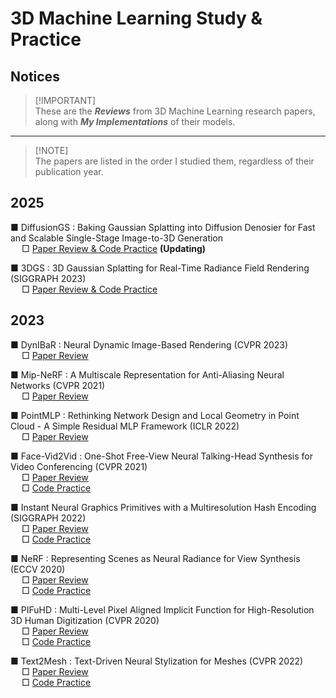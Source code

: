 # 3D Machine Learning Study & Practice

## Notices 

>[!IMPORTANT]\
> These are the ***Reviews*** from 3D Machine Learning research papers, along with ***My Implementations*** of their models.

---

>[!NOTE]\
> The papers are listed in the order I studied them, regardless of their publication year.


## 2025 

■ DiffusionGS : Baking Gaussian Splatting into Diffusion Denosier for Fast and Scalable Single-Stage Image-to-3D Generation
</br>
&emsp; □ [Paper Review & Code Practice](/2025/DiffusionGS/DiffusionGS.ipynb) **(Updating)**
</br>

■ 3DGS : 3D Gaussian Splatting for Real-Time Radiance Field Rendering (SIGGRAPH 2023)
</br>
&emsp; □ [Paper Review & Code Practice](/2025/3DGS/Gaussian_Splatting.ipynb) 
</br>


## 2023

■ DynIBaR : Neural Dynamic Image-Based Rendering (CVPR 2023)
</br>
&emsp; □ [Paper Review](/2023/DynIBaR/dynibar.pdf) 
</br>


■ Mip-NeRF : A Multiscale Representation for Anti-Aliasing Neural Networks (CVPR 2021)
</br>
&emsp; □ [Paper Review](/2023/Mip-NeRF/Mip-NeRF.pdf) 
</br>


■ PointMLP : Rethinking Network Design and Local Geometry in Point Cloud - A Simple Residual MLP Framework (ICLR 2022)
</br>
&emsp; □ [Paper Review](/2023/PointMLP/PointMLP.pdf) 
</br>

■ Face-Vid2Vid : One-Shot Free-View Neural Talking-Head Synthesis for Video Conferencing (CVPR 2021)
</br>
&emsp; □ [Paper Review](/2023/FaceVid2Vid/FaceVid2Vid.md)
</br>
&emsp; □ [Code Practice](/2023/FaceVid2Vid/)
</br>


■ Instant Neural Graphics Primitives with a Multiresolution Hash Encoding (SIGGRAPH 2022) 
</br>
&emsp; □ [Paper Review](/2023/InstantNGP/InstantNGP.md)
</br>
&emsp; □ [Code Practice](/2023/InstantNGP)
</br>


■ NeRF : Representing Scenes as Neural Radiance for View Synthesis (ECCV 2020)
</br>
&emsp;  □ [Paper Review](/2023/NeRF/NeRF.md)
</br>
&emsp; □ [Code Practice](/2023/NeRF/NeRF.ipynb)
</br>


■ PIFuHD : Multi-Level Pixel Aligned Implicit Function for High-Resolution 3D Human Digitization (CVPR 2020)
</br>
&emsp; □ [Paper Review](/2023/PIFuHD/PIFuHD.md)
</br>
&emsp; □ [Code Practice](/2023/PIFuHD/)
</br>

■ Text2Mesh : Text-Driven Neural Stylization for Meshes (CVPR 2022)
</br>
&emsp; □ [Paper Review](/2023/Text2Mesh/Text2Mesh.md)
</br>
&emsp; □ [Code Practice](/2023/Text2Mesh/)
</br>

